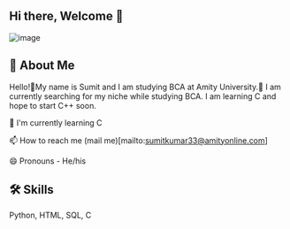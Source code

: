 ## Hi there, Welcome 👋
![image](https://github.com/user-attachments/assets/8be9a3d5-ea7d-4e51-aa4b-99b124348275)

## 🚀 About Me
Hello!👋My name is Sumit and I am studying BCA at Amity University.🏫 I am currently searching for my niche while studying BCA. I am learning C and hope to start C++ soon.

🧠 I'm currently learning C

📫 How to reach me (mail me)[mailto:sumitkumar33@amityonline.com]

😄 Pronouns - He/his

## 🛠 Skills
Python, HTML, SQL, C
